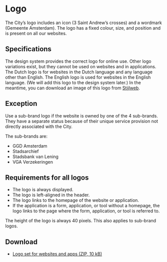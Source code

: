 <!-- @license CC0-1.0 -->

# Logo

The City’s logo includes an icon (3 Saint Andrew’s crosses) and a wordmark (Gemeente Amsterdam).
The logo has a fixed colour, size, and position and is present on all our websites.

## Specifications

The design system provides the correct logo for online use.
Other logo variations exist, but they cannot be used on websites and in applications.
The Dutch logo is for websites in the Dutch language and any language other than English.
The English logo is used for websites in the English language.
(We will add this logo to the design system later.)
In the meantime, you can download an image of this logo from [Stijlweb](https://amsterdam.nl/stijlweb/basiselementen/logo-gemeente-amsterdam/#hba498e5c-2388-464f-b769-7622a5d32bd1).

## Exception

Use a sub-brand logo if the website is owned by one of the 4 sub-brands.
They have a separate status because of their unique service provision not directly associated with the City.

The sub-brands are:

- GGD Amsterdam
- Stadsarchief
- Stadsbank van Lening
- VGA Verzekeringen

## Requirements for all logos

- The logo is always displayed.
- The logo is left-aligned in the header.
- The logo links to the homepage of the website or application.
- If the application is a form, application, or tool without a homepage, the logo links to the page where the form, application, or tool is referred to.

The height of the logo is always 40 pixels.
This also applies to sub-brand logos.

## Download

- [Logo set for websites and apps (ZIP, 10 kB)](https://assets.amsterdam.nl/publish/pages/1007650/logoset_voor_websites_en_apps.zip)
